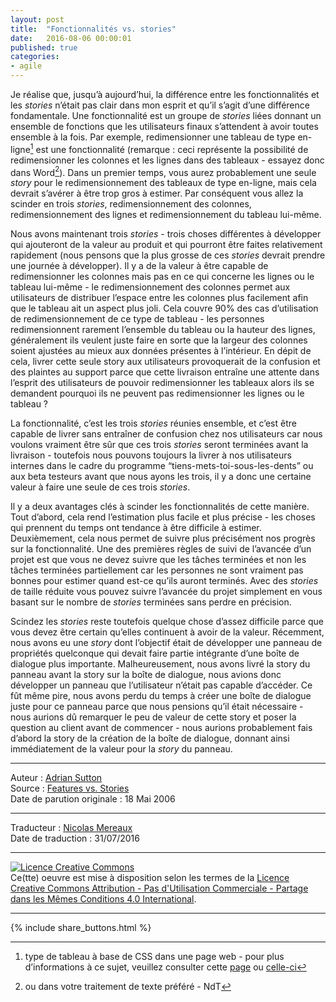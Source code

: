 ```yaml
---
layout: post
title:  "Fonctionnalités vs. stories"
date:   2016-08-06 00:00:01
published: true
categories: 
- agile
---
```


 Je réalise que, jusqu’à aujourd’hui, la différence entre les fonctionnalités et les _stories_ n’était pas clair dans mon esprit et qu’il s’agit d’une différence fondamentale. Une fonctionnalité est un groupe de _stories_ liées donnant un ensemble de fonctions que les utilisateurs finaux s’attendent à avoir toutes ensemble à la fois. Par exemple, redimensionner une tableau de type en-ligne[^1] est une fonctionnalité (remarque : ceci représente la possibilité de redimensionner les colonnes et les lignes dans des tableaux - essayez donc dans Word[^2]). Dans un premier temps, vous aurez probablement une seule _story_ pour le redimensionnement des tableaux de type en-ligne, mais cela devrait s’avérer à être trop gros à estimer. Par conséquent vous allez la scinder en trois _stories_, redimensionnement des colonnes, redimensionnement des lignes et redimensionnement du tableau lui-même. 

Nous avons maintenant trois _stories_ - trois choses différentes à développer qui ajouteront de la valeur au produit et qui pourront être faites relativement rapidement (nous pensons que la plus grosse de ces _stories_ devrait prendre une journée à développer). Il y a de la valeur à être capable de redimensionner les colonnes mais pas en ce qui concerne les lignes ou le tableau lui-même - le redimensionnement des colonnes permet aux utilisateurs de distribuer l’espace entre les colonnes plus facilement afin que le tableau ait un aspect plus joli. Cela couvre 90% des cas d’utilisation de redimensionnement de ce type de tableau - les personnes redimensionnent rarement l’ensemble du tableau ou la hauteur des lignes, généralement ils veulent juste faire en sorte que la largeur des colonnes soient ajustées au mieux aux données présentes à l’intérieur. En dépit de cela, livrer cette seule story aux utilisateurs provoquerait de la confusion et des plaintes au support parce que cette livraison entraîne une attente dans l’esprit des utilisateurs de pouvoir redimensionner les tableaux alors ils se demandent pourquoi ils ne peuvent pas redimensionner les lignes ou le tableau ?

La fonctionnalité, c’est les trois _stories_ réunies ensemble, et c’est être capable de livrer sans entraîner de confusion chez nos utilisateurs car nous voulons vraiment être sûr que ces trois _stories_ seront terminées avant la livraison - toutefois nous pouvons toujours la livrer à nos utilisateurs internes dans le cadre du programme “tiens-mets-toi-sous-les-dents” ou aux beta testeurs avant que nous ayons les trois, il y a donc une certaine valeur à faire une seule de ces trois _stories_.

Il y a deux avantages clés à scinder les fonctionnalités de cette manière. Tout d’abord, cela rend l’estimation plus facile et plus précise - les choses qui prennent du temps ont tendance à être difficile à estimer. Deuxièmement, cela nous permet de suivre plus précisément nos progrès sur la fonctionnalité. Une des premières règles de suivi de l’avancée d’un projet est que vous ne devez suivre que les tâches terminées et non les tâches terminées partiellement car les personnes ne sont vraiment pas bonnes pour estimer quand est-ce qu’ils auront terminés.  Avec des _stories_ de taille réduite vous pouvez suivre l’avancée du projet simplement en vous basant sur le nombre de _stories_ terminées sans perdre en précision.

Scindez les _stories_ reste toutefois quelque chose d’assez difficile parce que vous devez être certain qu’elles continuent à avoir de la valeur. Récemment, nous avons eu une _story_ dont l’objectif était de développer une panneau de propriétés quelconque qui devait faire partie intégrante d’une boîte de dialogue plus importante. Malheureusement, nous avons livré la story du panneau avant la story sur la boîte de dialogue, nous avions donc développer un panneau que l’utilisateur n’était pas capable d’accéder. Ce fût même pire, nous avons perdu du temps à créer une boîte de dialogue juste pour ce panneau parce que nous pensions qu’il était nécessaire - nous aurions dû remarquer le peu de valeur de cette story et poser la question au client avant de commencer - nous aurions probablement fais d’abord la story de la création de la boîte de dialogue, donnant ainsi immédiatement de la valeur pour la _story_ du panneau.

[^1]: type de tableau à base de CSS dans une page web - pour plus d’informations à ce sujet, veuillez consulter cette [page](http://www.yoyodesign.org/doc/w3c/css2/tables.html) ou [celle-ci](http://www.yoyodesign.org/doc/w3c/css2/visuren.html#inline-level) 

[^2]: ou dans votre traitement de texte préféré - NdT

---  
Auteur : [Adrian Sutton](https://www.symphonious.net/about-me/)  
Source : [Features vs. Stories](https://www.symphonious.net/2006/05/18/features-vs-stories/)  
Date de parution originale : 18 Mai 2006  

---
Traducteur : [Nicolas Mereaux](http://www.les-traducteurs-agiles.org/traducteurs/)  
Date de traduction : 31/07/2016  

---

<a rel="license" href="http://creativecommons.org/licenses/by-nc-sa/4.0/"><img alt="Licence Creative Commons" style="border-width:0" src="http://i.creativecommons.org/l/by-nc-sa/4.0/88x31.png" /></a><br />Ce(tte) oeuvre est mise à disposition selon les termes de la <a rel="license" href="http://creativecommons.org/licenses/by-nc-sa/4.0/">Licence Creative Commons Attribution - Pas d'Utilisation Commerciale - Partage dans les Mêmes Conditions 4.0 International</a>.

---

{% include share_buttons.html %}

 